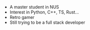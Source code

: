 - A master student in NUS
- Interest in Python, C++, TS, Rust...
- Retro gamer
- Still trying to be a full stack developer

<!---
zxypro1/zxypro1 is a ✨ special ✨ repository because its `README.md` (this file) appears on your GitHub profile.
You can click the Preview link to take a look at your changes.
--->
